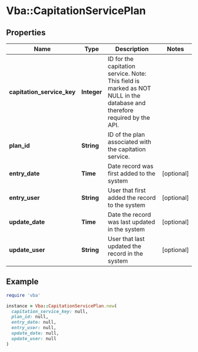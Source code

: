 # Vba::CapitationServicePlan

## Properties

| Name | Type | Description | Notes |
| ---- | ---- | ----------- | ----- |
| **capitation_service_key** | **Integer** | ID for the capitation service. Note: This field is marked as NOT NULL in the database and therefore required by the API. |  |
| **plan_id** | **String** | ID of the plan associated with the capitation service. |  |
| **entry_date** | **Time** | Date record was first added to the system | [optional] |
| **entry_user** | **String** | User that first added the record to the system | [optional] |
| **update_date** | **Time** | Date the record was last updated in the system | [optional] |
| **update_user** | **String** | User that last updated the record in the system | [optional] |

## Example

```ruby
require 'vba'

instance = Vba::CapitationServicePlan.new(
  capitation_service_key: null,
  plan_id: null,
  entry_date: null,
  entry_user: null,
  update_date: null,
  update_user: null
)
```

